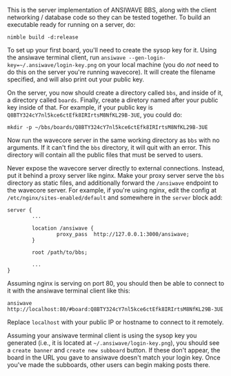 This is the server implementation of ANSIWAVE BBS, along with the client networking / database code so they can be tested together. To build an executable ready for running on a server, do:

```
nimble build -d:release
```

To set up your first board, you'll need to create the sysop key for it. Using the ansiwave terminal client, run `ansiwave --gen-login-key=~/.ansiwave/login-key.png` on your local machine (you do *not* need to do this on the server you're running wavecore). It will create the filename specified, and will also print out your public key.

On the server, you now should create a directory called `bbs`, and inside of it, a directory called `boards`. Finally, create a diretory named after your public key inside of that. For example, if your public key is `Q8BTY324cY7nl5kce6ctEfk8IRIrtsM8NfKL29B-3UE`, you could do:

```
mkdir -p ~/bbs/boards/Q8BTY324cY7nl5kce6ctEfk8IRIrtsM8NfKL29B-3UE
```

Now run the wavecore server in the same working directory as `bbs` with no arguments. If it can't find the `bbs` directory, it will quit with an error. This directory will contain all the public files that must be served to users.

Never expose the wavecore server directly to external connections. Instead, put it behind a proxy server like nginx. Make your proxy server serve the `bbs` directory as static files, and additionally forward the `/ansiwave` endpoint to the wavecore server. For example, if you're using nginx, edit the config at `/etc/nginx/sites-enabled/default` and somewhere in the `server` block add:

```
server {
        ...

        location /ansiwave {
                proxy_pass  http://127.0.0.1:3000/ansiwave;
        }

        root /path/to/bbs;

        ...
}
```

Assuming nginx is serving on port 80, you should then be able to connect to it with the ansiwave terminal client like this:

```
ansiwave http://localhost:80/#board:Q8BTY324cY7nl5kce6ctEfk8IRIrtsM8NfKL29B-3UE
```

Replace `localhost` with your public IP or hostname to connect to it remotely.

Assuming your ansiwave terminal client is using the sysop key you generated (i.e., it is located at `~/.ansiwave/login-key.png`), you should see a `create banner` and `create new subboard` button. If these don't appear, the board in the URL you gave to ansiwave doesn't match your login key. Once you've made the subboards, other users can begin making posts there.
